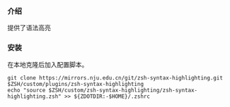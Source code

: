 ### 介绍
提供了语法高亮

### 安装

在本地克隆后加入配置脚本。

```
git clone https://mirrors.nju.edu.cn/git/zsh-syntax-highlighting.git $ZSH/custom/plugins/zsh-syntax-highlighting
echo "source $ZSH/custom/zsh-syntax-highlighting/zsh-syntax-highlighting.zsh" >> ${ZDOTDIR:-$HOME}/.zshrc
```
